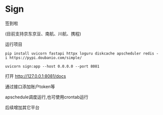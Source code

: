 # Sign
签到啦

(目前支持京东京豆、南航、川航、携程)

运行项目

`pip install uvicorn fastapi httpx loguru diskcache apscheduler redis -i https://pypi.doubanio.com/simple/`

`uvicorn sign:app --host 0.0.0.0 --port 8081`

打开 http://127.0.0.1:8081/docs

通过接口添加账户token等

apschedule调度运行,也可使用crontab运行

后续增加其它平台
